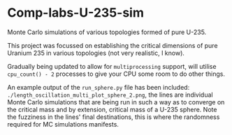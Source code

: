 # Comp-labs-U-235-sim
Monte Carlo simulations of various topologies formed of pure U-235.

This project was focussed on establishing the critical dimensions of pure Uranium 235 in various topologies (not very realistic, I know). 

Gradually being updated to allow for `multiprocessing` support, will utilise `cpu_count() - 2` processes to give your CPU some room to do other things.

An example output of the `run_sphere.py` file has been included: `./length_oscillation_multi_plot_sphere_2.png`, the lines are individual Monte Carlo simulations that are being run in such a way as to converge on the critical mass and by extension, critical mass of a U-235 sphere. Note the fuzziness in the lines' final destinations, this is where the randomness required for MC simulations manifests.
